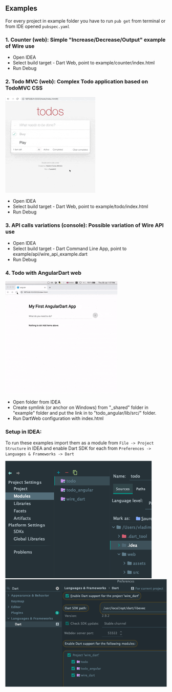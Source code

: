 ## Examples

For every project in example folder you have to run `pub get` from terminal or from IDE opened `pubspec.yaml`

### 1. Counter (web): Simple "Increase/Decrease/Output" example of Wire use 
- Open IDEA
- Select build target - Dart Web, point to example/counter/index.html
- Run Debug

### 2. Todo MVC (web): Complex Todo application based on TodoMVC CSS
![Todo with Wire](../assets/wire_example_todo_web.gif)
- Open IDEA
- Select build target - Dart Web, point to example/todo/index.html
- Run Debug

### 3. API calls variations (console): Possible variation of Wire API use
- Open IDEA
- Select build target - Dart Command Line App, point to example/api/wire_api_example.dart
- Run Debug

### 4. Todo with AngularDart web
![Todo with Wire](../assets/wire_example_todo_angular.gif)
- Open folder from IDEA
- Create symlink (or anchor on Windows) from "_shared" folder in "example" folder and put the link in to "todo_angular/lib/src/" folder.
- Run DartWeb configuration with index.html

### Setup in IDEA:
To run these examples import them as a module from `File -> Project Structure` in IDEA and enable Dart SDK for each from `Preferences -> Languages & Frameworks -> Dart`

![Import as module](../assets/examples-setup-import-as-a-module.png)
![Import as module](../assets/examples-setup-preferences-enable-dart.png)
